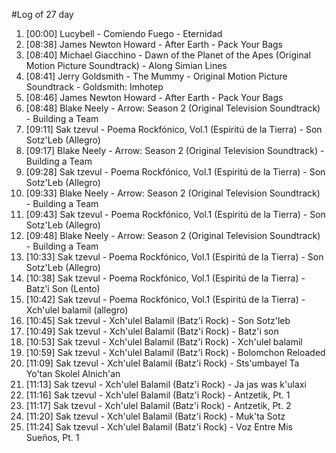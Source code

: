 #Log of 27 day

1. [00:00] Lucybell - Comiendo Fuego - Eternidad
1. [08:38] James Newton Howard - After Earth - Pack Your Bags
1. [08:40] Michael Giacchino - Dawn of the Planet of the Apes (Original Motion Picture Soundtrack) - Along Simian Lines
1. [08:41] Jerry Goldsmith - The Mummy - Original Motion Picture Soundtrack - Goldsmith: Imhotep
1. [08:46] James Newton Howard - After Earth - Pack Your Bags
1. [08:48] Blake Neely - Arrow: Season 2 (Original Television Soundtrack) - Building a Team
1. [09:11] Sak tzevul - Poema Rockfónico, Vol.1 (Espiritú de la Tierra) - Son Sotz'Leb (Allegro)
1. [09:17] Blake Neely - Arrow: Season 2 (Original Television Soundtrack) - Building a Team
1. [09:28] Sak tzevul - Poema Rockfónico, Vol.1 (Espiritú de la Tierra) - Son Sotz'Leb (Allegro)
1. [09:33] Blake Neely - Arrow: Season 2 (Original Television Soundtrack) - Building a Team
1. [09:43] Sak tzevul - Poema Rockfónico, Vol.1 (Espiritú de la Tierra) - Son Sotz'Leb (Allegro)
1. [09:48] Blake Neely - Arrow: Season 2 (Original Television Soundtrack) - Building a Team
1. [10:33] Sak tzevul - Poema Rockfónico, Vol.1 (Espiritú de la Tierra) - Son Sotz'Leb (Allegro)
1. [10:38] Sak tzevul - Poema Rockfónico, Vol.1 (Espiritú de la Tierra) - Batz'i Son (Lento)
1. [10:42] Sak tzevul - Poema Rockfónico, Vol.1 (Espiritú de la Tierra) - Xch'ulel balamil (allegro)
1. [10:45] Sak tzevul - Xch'ulel Balamil (Batz'i Rock) - Son Sotz'leb
1. [10:49] Sak tzevul - Xch'ulel Balamil (Batz'i Rock) - Batz'i son
1. [10:53] Sak tzevul - Xch'ulel Balamil (Batz'i Rock) - Xch'ulel balamil
1. [10:59] Sak tzevul - Xch'ulel Balamil (Batz'i Rock) - Bolomchon Reloaded
1. [11:09] Sak tzevul - Xch'ulel Balamil (Batz'i Rock) - Sts'umbayel Ta Yo'tan Skolel Alnich'an
1. [11:13] Sak tzevul - Xch'ulel Balamil (Batz'i Rock) - Ja jas was k'ulaxi
1. [11:16] Sak tzevul - Xch'ulel Balamil (Batz'i Rock) - Antzetik, Pt. 1
1. [11:17] Sak tzevul - Xch'ulel Balamil (Batz'i Rock) - Antzetik, Pt. 2
1. [11:20] Sak tzevul - Xch'ulel Balamil (Batz'i Rock) - Muk'ta Sotz
1. [11:24] Sak tzevul - Xch'ulel Balamil (Batz'i Rock) - Voz Entre Mis Sueños, Pt. 1

